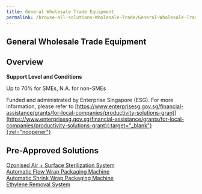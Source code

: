 ```yaml
---
title: General Wholesale Trade Equipment
permalink: /browse-all-solutions-Wholesale-Trade/General-Wholesale-Trade-Equipment
---
```


## General Wholesale Trade Equipment
## Overview

**Support Level and Conditions**

Up to 70% for SMEs, N.A. for non-SMEs

Funded and administrated by Enterprise Singapore (ESG). For more information, please refer to [https://www.enterprisesg.gov.sg/financial-assistance/grants/for-local-companies/productivity-solutions-grant](https://www.enterprisesg.gov.sg/financial-assistance/grants/for-local-companies/productivity-solutions-grant){:target="_blank"}{:rel="noopener"}

## Pre-Approved Solutions

<a href='/productivity-solutions-grant/solutionrepo/solution82' target='_blank'>Ozonised Air + Surface Sterilization System</a><br>
<a href='/productivity-solutions-grant/solutionrepo/solution1988' target='_blank'>Automatic Flow Wrap Packaging Machine</a><br>
<a href='/productivity-solutions-grant/solutionrepo/solution1989' target='_blank'>Automatic Shrink Wrap Packaging Machine</a><br>
<a href='/productivity-solutions-grant/solutionrepo/solution2003' target='_blank'>Ethylene Removal System</a><br>
